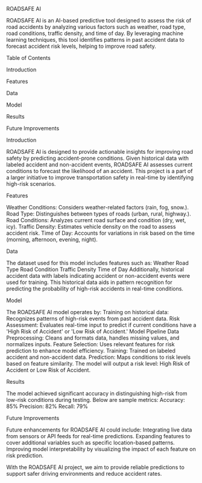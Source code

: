 
ROADSAFE AI

ROADSAFE AI is an AI-based predictive tool designed to assess the risk of road accidents by analyzing various factors such as weather, road type, road conditions, traffic density, and time of day. By leveraging machine learning techniques, this tool identifies patterns in past accident data to forecast accident risk levels, helping to improve road safety.

Table of Contents

Introduction

Features

Data

Model

Results

Future Improvements

Introduction

ROADSAFE AI is designed to provide actionable insights for improving road safety by predicting accident-prone conditions. Given historical data with labeled accident and non-accident events, ROADSAFE AI assesses current conditions to forecast the likelihood of an accident. This project is a part of a larger initiative to improve transportation safety in real-time by identifying high-risk scenarios.

Features

Weather Conditions: Considers weather-related factors (rain, fog, snow.).
Road Type: Distinguishes between types of roads (urban, rural, highway.).
Road Conditions: Analyzes current road surface and condition (dry, wet, icy).
Traffic Density: Estimates vehicle density on the road to assess accident risk.
Time of Day: Accounts for variations in risk based on the time (morning, afternoon, evening, night).

Data

The dataset used for this model includes features such as:
Weather
Road Type
Road Condition
Traffic Density
Time of Day
Additionally, historical accident data with labels indicating accident or non-accident events were used for training. This historical data aids in pattern recognition for predicting the probability of high-risk accidents in real-time conditions.

Model

The ROADSAFE AI model operates by:
Training on historical data: Recognizes patterns of high-risk events from past accident data.
Risk Assessment: Evaluates real-time input to predict if current conditions have a 'High Risk of Accident' or 'Low Risk of Accident.'
Model Pipeline
Data Preprocessing: Cleans and formats data, handles missing values, and normalizes inputs.
Feature Selection: Uses relevant features for risk prediction to enhance model efficiency.
Training: Trained on labeled accident and non-accident data.
Prediction: Maps conditions to risk levels based on feature similarity.
The model will output a risk level: High Risk of Accident or Low Risk of Accident.

Results

The model achieved significant accuracy in distinguishing high-risk from low-risk conditions during testing. Below are sample metrics:
Accuracy: 85%
Precision: 82%
Recall: 79%

Future Improvements

Future enhancements for ROADSAFE AI could include:
Integrating live data from sensors or API feeds for real-time predictions.
Expanding features to cover additional variables such as specific location-based patterns.
Improving model interpretability by visualizing the impact of each feature on risk prediction.

With the ROADSAFE AI project, we aim to provide reliable predictions to support safer driving environments and reduce accident rates.
